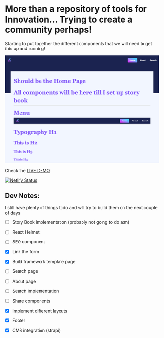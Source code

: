 # More than a repository of tools for Innovation... Trying to create a community perhaps!

Starting to put together the different components that we will need to get this up and running! 

![The project](./src/images/desktopView.png)

Check the [LIVE DEMO](https://ikit.netlify.app/) 

[![Netlify Status](https://api.netlify.com/api/v1/badges/3eb7178d-ed48-4d43-86d5-b7ecb9360819/deploy-status)](https://app.netlify.com/sites/ikit/deploys)

## Dev Notes:

I still have plenty of things todo and will try to build them on the next couple of days

- [ ] Story Book implementation (probably not going to do atm)
- [ ] React Helmet
- [ ] SEO component
- [x] Link the form
- [x] Build framework template page
- [ ] Search page
- [ ] About page
- [ ] Search implementation
- [ ] Share components
- [x] Implement different layouts 
- [x] Footer
- [x] CMS integration (strapi) 

